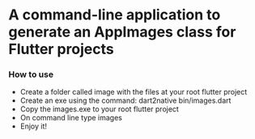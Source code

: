 # A command-line application to generate an AppImages class for Flutter projects

### How to use
- Create a folder called image with the files at your root flutter project
- Create an exe using the command: dart2native bin/images.dart
- Copy the images.exe to your root flutter project
- On command line type images
- Enjoy it!
